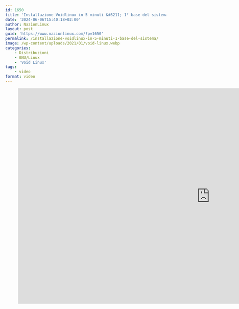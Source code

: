```yaml
---
id: 1650
title: 'Installazione Voidlinux in 5 minuti &#8211; 1° base del sistema'
date: '2024-06-06T15:40:18+02:00'
author: NazionLinux
layout: post
guid: 'https://www.nazionlinux.com/?p=1650'
permalink: /installazione-voidlinux-in-5-minuti-1-base-del-sistema/
image: /wp-content/uploads/2021/01/void-linux.webp
categories:
    - Distribuzioni
    - GNU/Linux
    - 'Void Linux'
tags:
    - video
format: video
---
```


<figure class="wp-block-embed is-type-video is-provider-youtube wp-block-embed-youtube wp-embed-aspect-16-9 wp-has-aspect-ratio"><div class="wp-block-embed__wrapper"><iframe allow="accelerometer; autoplay; clipboard-write; encrypted-media; gyroscope; picture-in-picture; web-share" allowfullscreen="" frameborder="0" height="675" loading="lazy" referrerpolicy="strict-origin-when-cross-origin" src="https://www.youtube.com/embed/Ff5VeMTXNtY?feature=oembed" title="Installazione Voidlinux in 5 minuti - 1° base del sistema" width="1200"></iframe></div></figure>